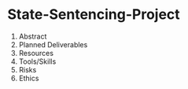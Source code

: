 # State-Sentencing-Project

1. Abstract
2. Planned Deliverables
3. Resources
4. Tools/Skills
5. Risks
6. Ethics
